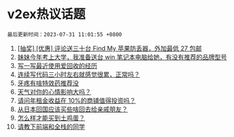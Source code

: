 # v2ex热议话题

`最后更新时间：2023-07-31 11:01:55 +0800`

1. [[抽奖] [优惠] 评论送三十台 Find My 苹果防丢器，外加最低 27 包邮](https://www.v2ex.com/t/961108)
1. [妹妹今年考上大学，我准备送台 win 笔记本电脑给她，有没有推荐的品牌型号](https://www.v2ex.com/t/960951)
1. [写一写最近使用爱回收的经历](https://www.v2ex.com/t/960987)
1. [连续写代码三小时左右就感觉很累，正常吗？](https://www.v2ex.com/t/960969)
1. [牙疼有啥特效药推荐没](https://www.v2ex.com/t/961066)
1. [天气对你的心情影响大吗？](https://www.v2ex.com/t/960956)
1. [请问年租金收益在 10%的商铺值得投资吗？](https://www.v2ex.com/t/960972)
1. [从日本回国应该买些啥回去给亲戚朋友？](https://www.v2ex.com/t/961015)
1. [怎么样才能买到土鸡蛋？](https://www.v2ex.com/t/961089)
1. [请教下前端和全栈的同学](https://www.v2ex.com/t/961053)

